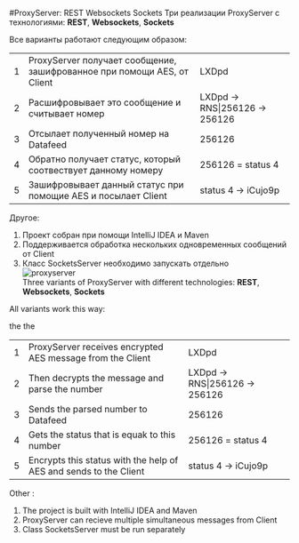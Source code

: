#ProxyServer: REST Websockets Sockets
Три реализации ProxyServer с технологиями: **REST**, **Websockets**, **Sockets**    

Все варианты работают следующим образом:    
    
<table>
  <tbody>
    <tr>
    <td>1</td>
      <td>ProxyServer получает сообщение, зашифрованное при помощи AES, от Client</td>
      <td>LXDpd</td>
    </tr>
    <tr>
     <td>2</td>
      <td>Расшифровывает это сообщение и считывает номер</td>
      <td>LXDpd -> RNS|256126 -> 256126</td>
    </tr>
     <td>3</td>
      <td>Отсылает полученный номер на Datafeed</td>
      <td>256126</td>
    </tr>
     <td>4</td>
      <td>Обратно получает статус, который соотвествует данному номеру</td>
      <td>256126 = status 4</td>
    </tr>
     <td>5</td>
      <td>Зашифровывает данный статус при помощие AES и посылает Client</td>
      <td>status 4 -> iCujo9p</td>
    </tr>
  </tbody>
</table>

Другое:    
     
1) Проект собран при помощи IntelliJ IDEA и Maven    
2) Поддерживаетcя обработка нескольких одновременных сообщений от Client    
3) Класс SocketsServer необходимо запускать отдельно        
![proxyserver](https://cloud.githubusercontent.com/assets/13558216/13759176/7c8d0646-ea46-11e5-95c0-89551efbdfaa.JPG)   
Three variants of ProxyServer with different technologies: **REST**, **Websockets**, **Sockets**    

All variants work this way:   

<table>
<tbody>
the <tr>
<td>1</td>
<td>ProxyServer receives encrypted AES message from the Client</td>
<td>LXDpd</td>
</tr>
the <tr>
<td>2</td>
<td>Then decrypts the message and parse the number</td>
<td>LXDpd -> RNS|256126 -> 256126</td>
</tr>
<td>3</td>
<td>Sends the parsed number to Datafeed</td>
<td>256126</td>
</tr>
<td>4</td>
<td>Gets the status that is equak to this number</td>
<td>256126 = status 4</td>
</tr>
<td>5</td>
 <td>Encrypts this status with the help of AES and sends to the Client</td>
<td>status 4 -> iCujo9p</td>
</tr>
</tbody>
</table>

Other :
     
1) The project is built with IntelliJ IDEA  and Maven    
2) ProxyServer can recieve multiple simultaneous messages from Client     
3) Class SocketsServer must be run separately     
